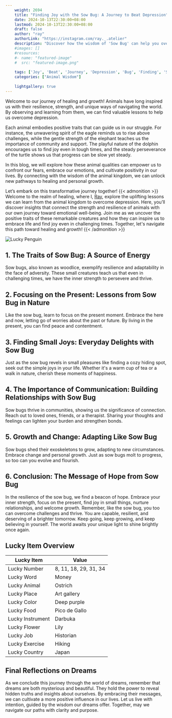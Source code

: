 ```yaml
---
    weight: 2694
    title: "Finding Joy with the Sow Bug: A Journey to Beat Depression"  # Assuming 'title' column exists
    date: 2024-10-13T22:30:00+08:00
    lastmod: 2024-10-13T22:30:00+08:00
    draft: false
    author: "ray"
    authorLink: "https://instagram.com/ray._.atelier"
    description: "Discover how the wisdom of 'Sow Bug' can help you overcome depression and find joy in your life journey."
    #images: []
    #resources:
    #- name: "featured-image"
    #  src: "featured-image.png"
    
    tags: ['Joy', 'Beat', 'Journey', 'Depression', 'Bug', 'Finding', 'Sow']
    categories: ["Animal Wisdom"]
    
    lightgallery: true
---
```

    
Welcome to our journey of healing and growth! Animals have long inspired us with their resilience, strength, and unique ways of navigating the world. By observing and learning from them, we can find valuable lessons to help us overcome depression.

Each animal embodies positive traits that can guide us in our struggle. For instance, the unwavering spirit of the eagle reminds us to rise above challenges, while the gentle strength of the elephant teaches us the importance of community and support. The playful nature of the dolphin encourages us to find joy even in tough times, and the steady perseverance of the turtle shows us that progress can be slow yet steady.

In this blog, we will explore how these animal qualities can empower us to confront our fears, embrace our emotions, and cultivate positivity in our lives. By connecting with the wisdom of the animal kingdom, we can unlock new pathways to healing and personal growth.

Let’s embark on this transformative journey together!
{{< admonition >}}
Welcome to the realm of healing, where I, [Ray](https://instagram.com/ray._.atelier), explore the uplifting lessons we can learn from the animal kingdom to overcome depression. Here, you’ll discover insights that connect the strength and resilience of animals with our own journey toward emotional well-being. Join me as we uncover the positive traits of these remarkable creatures and how they can inspire us to embrace life and find joy even in challenging times. Together, let's navigate this path toward healing and growth!
{{< /admonition >}}

![Lucky Penguin](https://cdn.pixabay.com/photo/2024/09/07/02/34/penguins-9028827_1280.jpg "Lucky Penguin")

## 1. The Traits of Sow Bug: A Source of Energy
   Sow bugs, also known as woodlice, exemplify resilience and adaptability in the face of adversity. These small creatures teach us that even in challenging times, we have the inner strength to persevere and thrive.

## 2. Focusing on the Present: Lessons from Sow Bug in Nature
   Like the sow bug, learn to focus on the present moment. Embrace the here and now, letting go of worries about the past or future. By living in the present, you can find peace and contentment.

## 3. Finding Small Joys: Everyday Delights with Sow Bug
   Just as the sow bug revels in small pleasures like finding a cozy hiding spot, seek out the simple joys in your life. Whether it's a warm cup of tea or a walk in nature, cherish these moments of happiness.

## 4. The Importance of Communication: Building Relationships with Sow Bug
   Sow bugs thrive in communities, showing us the significance of connection. Reach out to loved ones, friends, or a therapist. Sharing your thoughts and feelings can lighten your burden and strengthen bonds.

## 5. Growth and Change: Adapting Like Sow Bug
   Sow bugs shed their exoskeletons to grow, adapting to new circumstances. Embrace change and personal growth. Just as sow bugs molt to progress, so too can you evolve and flourish.

## 6. Conclusion: The Message of Hope from Sow Bug
   In the resilience of the sow bug, we find a beacon of hope. Embrace your inner strength, focus on the present, find joy in small things, nurture relationships, and welcome growth. Remember, like the sow bug, you too can overcome challenges and thrive. You are capable, resilient, and deserving of a brighter tomorrow. Keep going, keep growing, and keep believing in yourself. The world awaits your unique light to shine brightly once again.


## Lucky Item Overview
| Lucky Item          | Value              |
|---------------|--------------------|
| Lucky Number        | 8, 11, 18, 29, 31, 34  |
| Lucky Word          | Money |
| Lucky Animal        | Ostrich |
| Lucky Place         | Art gallery     |
| Lucky Color         | Deep purple     |
| Lucky Food          | Pico de Gallo      |
| Lucky Instrument    | Darbuka |
| Lucky Flower        | Lily    |
| Lucky Job           | Historian       |
| Lucky Exercise      | Hiking  |
| Lucky Country       | Japan    |


##  Final Reflections on Dreams

As we conclude this journey through the world of dreams, remember that dreams are both mysterious and beautiful. They hold the power to reveal hidden truths and insights about ourselves. By embracing their messages, we can cultivate a more positive influence in our lives. Let us live with intention, guided by the wisdom our dreams offer. Together, may we navigate our paths with clarity and purpose.
